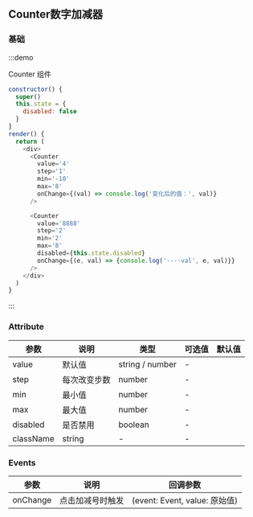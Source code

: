 <style scoped>
.hi-counter {
  margin: 0 4px;
}
</style>
## Counter数字加减器

### 基础

:::demo

Counter 组件

```js
constructor() {
  super()
  this.state = {
    disabled: false
  }
}
render() {
  return (
    <div>
      <Counter
        value='4'
        step='1'
        min='-10'
        max='8'
        onChange={(val) => console.log('变化后的值：', val)}
      />

      <Counter
        value='8888'
        step='2'
        min='2'
        max='8'
        disabled={this.state.disabled}
        onChange={(e, val) => {console.log('----val', e, val)}}
      />
    </div>
  )
}
```
:::


### Attribute
 
| 参数 | 说明 | 类型 | 可选值 |默认值 |
| -------- | ----- | ---- | ---- | ---- |
| value | 默认值 | string / number | - |
| step | 每次改变步数 | number | - |
| min | 最小值 | number | - |
| max | 最大值 | number | - |
| disabled | 是否禁用 | boolean | - |
| className | string | - | - |


### Events

| 参数 | 说明 | 回调参数 |
| -------- | ----- | ---- |
| onChange | 点击加减号时触发 | (event: Event, value: 原始值) |
